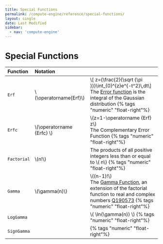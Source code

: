 ```yaml
---
title: Special Functions
permalink: /compute-engine/reference/special-functions/
layout: single
date: Last Modified
sidebar:
  - nav: 'compute-engine'
---
```

# Special Functions

<div class=symbols-table>

| Function | Notation | |
| :--- | :--- | :--- |
| `Erf` | \\(\operatorname{Erf}\\) | \\[ z={\frac{2}{\sqrt {\pi }}}\int_{0}^{z}e^{-t^2}\\,dt\\]<br>The [Error function](https://en.wikipedia.org/wiki/Error_function) is the integral of the Gaussian distribution {% tags "numeric" "float-right"%}|
| `Erfc` | \\(\operatorname {Erfc} \\) | \\(z=1-\operatorname {Erf} z\\)<br> The Complementary Error Function {% tags "numeric" "float-right"%}|
| `Factorial` | \\(n!\\) | The products of all positive integers less than or equal to \\( n\\) {% tags "numeric" "float-right"%}|
| `Gamma` | \\(\gamma(n)\\) | \\((n-1)!\\)<br>The [Gamma Function](https://en.wikipedia.org/wiki/Gamma_function), an extension of the factorial function to real and complex numbers [Q190573](https://www.wikidata.org/wiki/Q190573) {% tags "numeric" "float-right"%}|
| `LogGamma` | | \\( \ln(\gamma(n)) \\) {% tags "numeric" "float-right"%}|
| `SignGamma` | | {% tags "numeric" "float-right"%}|

</div>